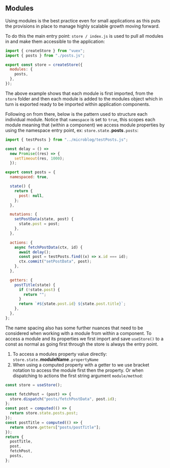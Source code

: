 ## Modules

Using modules is the best practice even for small applications as this puts the provisions in place to manage highly scalable growth moving forward.

To do this the main entry point: `store / index.js` is used to pull all modules in and make them accessible to the application:

```js
import { createStore } from "vuex";
import { posts } from "./posts.js";

export const store = createStore({
  modules: {
    posts,
  },
});
```

The above example shows that each module is first imported, from the `store` folder and then each module is added to the modules object which in turn is exported ready to be imported within application components.

Following on from there, below is the pattern used to structure each individual module. Notice that `namespace` is set to `true`, this scopes each module meaning that (within a component) we access module properties by using the namespace entry point, ex: `store.state.`**posts**`.posts`:

```js
import { testPosts } from "../microblog/testPosts.js";

const delay = () =>
  new Promise((res) => {
    setTimeout(res, 1000);
  });

export const posts = {
  namespaced: true,

  state() {
    return {
      post: null,
    };
  },

  mutations: {
    setPostData(state, post) {
      state.post = post;
    },
  },

  actions: {
    async fetchPostData(ctx, id) {
      await delay();
      const post = testPosts.find((x) => x.id === id);
      ctx.commit("setPostData", post);
    },
  },

  getters: {
    postTitle(state) {
      if (!state.post) {
        return "";
      }
      return `#${state.post.id} ${state.post.title}`;
    },
  },
};
```

The name spacing also has some further nuances that need to be considered when working with a module from within a component.
To access a module and its properties we first import and save `useStore()` to a const as normal as going first through the store is always the entry point.

1. To access a modules property value directly: `store.state.`**moduleName**`.propertyName`
2. When using a computed property with a getter to we use bracket notation to access the module first then the property. Or when dispatching to actions the first string argument `module/method`:

```js
const store = useStore();

const fetchPost = (post) => {
  store.dispatch("posts/fetchPostData", post.id);
};
const post = computed(() => {
  return store.state.posts.post;
});
const postTitle = computed(() => {
  return store.getters["posts/postTitle"];
});
return {
  postTitle,
  post,
  fetchPost,
  posts,
};
```
